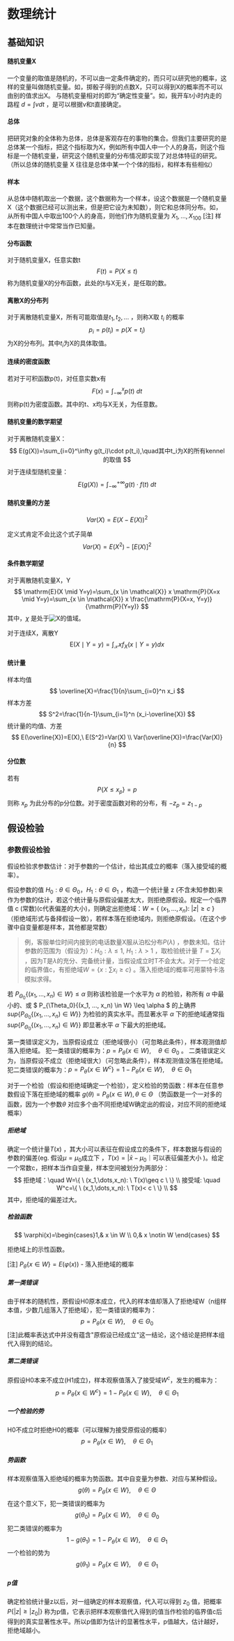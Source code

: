 # 数理统计

## 基础知识

#### 随机变量X

一个变量的取值是随机的，不可以由一定条件确定的，而只可以研究他的概率，这样的变量叫做随机变量。如，掷骰子得到的点数X，只可以得到X的概率而不可以由别的值求出X。
与随机变量相对的即为“确定性变量”。如，我开车t小时内走的路程 $d=\int vdt$ ，是可以根据v和t直接确定。

#### 总体

把研究对象的全体称为总体，总体是客观存在的事物的集合。但我们主要研究的是总体某一个指标，把这个指标取为X，例如所有中国人中一个人的身高，则这个指标是一个随机变量，研究这个随机变量的分布情况即实现了对总体特征的研究。（所以总体的随机变量 X 往往是总体中某一个个体的指标，和样本有些相似）

#### 样本

从总体中随机取出一个数据，这个数据称为一个样本，设这个数据是一个随机变量X（这个数据已经可以测出来，但是把它设为未知数），则它和总体同分布。如，从所有中国人中取出100个人的身高，则他们作为随机变量为 $X_1,...,X_{100}$ 
[注] 样本在数理统计中常常当作已知量。

#### 分布函数

对于随机变量X，任意实数t
$$
F(t)=P(X\le t)
$$
称为随机变量X的分布函数，此处的t与X无关，是任取的数。

#### 离散X的分布列

对于离散随机变量X，所有可能取值是$t_1, t_2, ...$ ，则称X取 $t_i$ 的概率
$$
p_i=p(t_i)=p(X=t_i)
$$
为X的分布列。其中$t_i$为X的具体取值。

#### 连续的密度函数

若对于可积函数p(t)，对任意实数x有
$$
F(x)=\int_{-\infty}^x p(t)\ dt
$$
则称p(t)为密度函数。其中的t、x均与X无关，为任意数。

#### 随机变量的数学期望

对于离散随机变量X：
$$
E(g(X))=\sum_{i=0}^\infty g(t_i)\cdot p(t_i),\quad其中t_i为X的所有kennel的取值
$$
对于连续型随机变量：
$$
E(g(X))=\int_{-\infty}^{+\infty}g(t)\cdot f(t)\ dt
$$

#### 随机变量的方差

$$
Var(X)=E(X-E(X))^2
$$



定义式肯定不会比这个式子简单
$$
Var(X)=E(X^2)-[E(X)]^2
$$

#### 条件数学期望

对于离散随机变量X，Y
$$
\mathrm{E}(X \mid Y=y)=\sum_{x \in \mathcal{X}} x \mathrm{P}(X=x \mid Y=y)=\sum_{x \in \mathcal{X}} x \frac{\mathrm{P}(X=x, Y=y)}{\mathrm{P}(Y=y)}
$$
其中，$\chi$ 是处于![X](https://wikimedia.org/api/rest_v1/media/math/render/svg/68baa052181f707c662844a465bfeeb135e82bab)的值域。

对于连续X，离散Y
$$
\mathrm{E}(X \mid Y=y)=\int_{\mathcal{X}} x f_{X}(x \mid Y=y) d x
$$



#### 统计量

样本均值
$$
\overline{X}=\frac{1}{n}\sum_{i=0}^n x_i
$$
样本方差
$$
S^2=\frac{1}{n-1}\sum_{i=1}^n (x_i-\overline{X})
$$
统计量的均值、方差
$$
E(\overline{X})=E(X),\ E(S^2)=Var(X) \\
Var(\overline{X})=\frac{Var(X)}{n}
$$

#### 分位数

若有
$$
P\{ X \leq x_p \}=p
$$
则称 $x_p$ 为此分布的p分位数。对于密度函数对称的分布，有 $-z_p=z_{1-p}$ 

## 假设检验

### 参数假设检验

假设检验求参数估计：对于参数的一个估计，给出其成立的概率（落入接受域的概率）。

假设参数的值 $H_0:\theta \in \Theta_0， H_1:\theta \in \Theta_1$ ，构造一个统计量 z (不含未知参数)来作为参数的估计，若这个统计量与原假设偏差太大，则拒绝原假设。规定一个临界值 c (常数)(c代表偏差的大小)，则确定出拒绝域：$W=\{ \ (x_1,\dots,x_n): \ |z|\geq c \ \}$ （拒绝域形式与备择假设一致），若样本落在拒绝域内，则拒绝原假设。（在这个步骤中自变量都是样本，其他都是常数）

> 例，客服单位时间内接到的电话数量X服从泊松分布$P(\lambda)$ ，参数未知。估计参数的范围为（假设为）：$H_0: \lambda \leq 1,\ H_1: \lambda > 1$ ，取检验统计量 $T=\sum X_i$ ，因为T是$\lambda$的充分、完备统计量，当假设成立时T不会太大。对于一个给定的临界值c，有拒绝域$W=\{ x:\sum x_i \geq c \}$ 。落入拒绝域的概率可用蒙特卡洛模拟求得。

若 $P_{\Theta_0}\{(x_1, ..., x_n) \in W\} \leq \alpha$ 则称该检验是一个水平为 $\alpha$ 的检验，称所有 $\alpha$ 中最小的、或 $ P_{\Theta_0}\{(x_1, ..., x_n) \in W\} \leq \alpha $ 的上确界 $sup\{P_{\Theta_0}\{(x_1, ..., x_n) \in W\}\}$ 为检验的真实水平。而显著水平 $\alpha$ 下的拒绝域通常指 $sup\{P_{\Theta_0}\{(x_1, ..., x_n) \in W\}\}$ 即显著水平 $\alpha$ 下最大的拒绝域。

第一类错误定义为，当原假设成立（拒绝域很小）（可忽略此条件），样本观测值却落入拒绝域。
犯一类错误的概率为：$p=P_{\theta}\{ x \in W \},\quad \theta \in \Theta_0$ 。
二类错误定义为，当原假设不成立（拒绝域很大）（可忽略此条件），样本观测值没落在拒绝域。
犯二类错误的概率为：$p=P_{\theta}\{ x \in W^c \}=1-P_{\theta}\{ x \in W \},\quad \theta \in \Theta_1$ 

对于一个检验（假设和拒绝域确定一个检验），定义检验的势函数：样本在任意参数假设下落在拒绝域的概率 $g(\theta) = P_\theta(x \in W), \theta \in \Theta$ 
（势函数是一个一对多的函数，因为一个参数$\theta$ 对应多个由不同拒绝域W确定出的假设，对应不同的拒绝域概率）

##### 拒绝域

确定一个统计量$T(x)$ ，其大小可以表征在假设成立的条件下，样本数据与假设的参数的偏差(eg. 假设$\mu=\mu_0$成立下 ，$T(x)=|\bar{x}-\mu_0｜$可以表征偏差大小 )。给定一个常数c，把样本当作自变量，样本空间被划分为两部分：
$$
拒绝域：\quad W=\{ \ (x_1,\dots,x_n): \ T(x)\geq c \ \} \\
接受域: \quad W^c=\{ \ (x_1,\dots,x_n): \ T(x)< c \ \} \\
$$
其中，拒绝域的偏差过大。

##### 检验函数

$$
\varphi(x)=\begin{cases}1,& x \in W \\
0,& x \notin W
\end{cases}
$$

拒绝域上的示性函数。

[注] $P_\theta \{ x \in W \}=E(\varphi(x))$ - 落入拒绝域的概率

##### 第一类错误

由于样本的随机性，原假设H0原本成立，代入的样本值却落入了拒绝域W（n组样本值，少数几组落入了拒绝域），犯一类错误的概率为：
$$
p=P_{\theta}\{ x \in W \},\quad \theta \in \Theta_0
$$
[注]此概率表达式中并没有蕴含"原假设已经成立"这一结论，这个结论是把样本组代入得到的结论。

##### 第二类错误

原假设H0本来不成立(H1成立)，样本观察值落入了接受域$W^c$，发生的概率为：
$$
p=P_{\theta}\{ x \in W^c \}=1-P_{\theta}\{ x \in W \},\quad \theta \in \Theta_1
$$

##### 一个检验的势

H0不成立时拒绝H0的概率（可以理解为接受原假设的概率）
$$
p=P_{\theta}\{ x \in W \},\quad \theta \in \Theta_1
$$

##### 势函数

样本观察值落入拒绝域的概率为势函数。其中自变量为参数、对应与某种假设。
$$
g(\theta)=P_\theta\{ x \in W \},\quad \theta \in \Theta
$$
在这个意义下，犯一类错误的概率为
$$
g(\theta_0)=P_{\theta}\{ x \in W \},\quad \theta \in \Theta_0
$$
犯二类错误的概率为
$$
1-g(\theta_1)=1-P_{\theta}\{ x \in W \},\quad \theta \in \Theta_1
$$
一个检验的势为
$$
g(\theta_1)=P_{\theta}\{ x \in W \},\quad \theta \in \Theta_1
$$

##### p值

确定检验统计量z以后，对一组确定的样本观察值，代入可以得到 $z_0$ 值，把概率 $P\{ |z| \geq |z_0| \}$ 称为p值，它表示把样本观察值代入得到的值当作检验的临界值c后得到的真实显著性水平。所以p值即为估计的显著性水平，p值越大，估计越好，拒绝域越小。